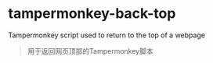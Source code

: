 # tampermonkey-back-top

Tampermonkey script used to return to the top of a webpage
> 用于返回网页顶部的Tampermonkey脚本
